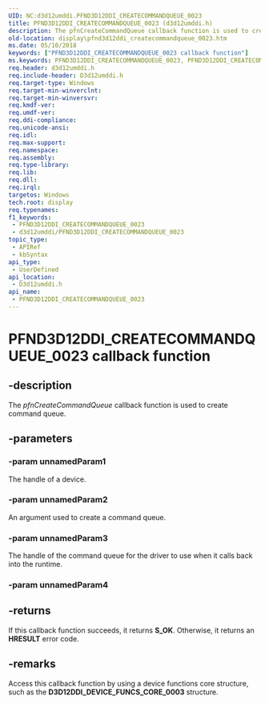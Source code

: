 ```yaml
---
UID: NC:d3d12umddi.PFND3D12DDI_CREATECOMMANDQUEUE_0023
title: PFND3D12DDI_CREATECOMMANDQUEUE_0023 (d3d12umddi.h)
description: The pfnCreateCommandQueue callback function is used to create command queue.
old-location: display\pfnd3d12ddi_createcommandqueue_0023.htm
ms.date: 05/10/2018
keywords: ["PFND3D12DDI_CREATECOMMANDQUEUE_0023 callback function"]
ms.keywords: PFND3D12DDI_CREATECOMMANDQUEUE_0023, PFND3D12DDI_CREATECOMMANDQUEUE_0023 callback, d3d12umddi/pfnCreateCommandQueue, display.pfnd3d12ddi_createcommandqueue_0023, pfnCreateCommandQueue, pfnCreateCommandQueue callback function [Display Devices]
req.header: d3d12umddi.h
req.include-header: D3d12umddi.h
req.target-type: Windows
req.target-min-winverclnt: 
req.target-min-winversvr: 
req.kmdf-ver: 
req.umdf-ver: 
req.ddi-compliance: 
req.unicode-ansi: 
req.idl: 
req.max-support: 
req.namespace: 
req.assembly: 
req.type-library: 
req.lib: 
req.dll: 
req.irql: 
targetos: Windows
tech.root: display
req.typenames: 
f1_keywords:
 - PFND3D12DDI_CREATECOMMANDQUEUE_0023
 - d3d12umddi/PFND3D12DDI_CREATECOMMANDQUEUE_0023
topic_type:
 - APIRef
 - kbSyntax
api_type:
 - UserDefined
api_location:
 - D3d12umddi.h
api_name:
 - PFND3D12DDI_CREATECOMMANDQUEUE_0023
---
```


# PFND3D12DDI_CREATECOMMANDQUEUE_0023 callback function


## -description

The <i>pfnCreateCommandQueue</i> callback function is used to create command queue.

## -parameters

### -param unnamedParam1

The handle of a device.

### -param unnamedParam2

An argument used to create a command queue.

### -param unnamedParam3

The handle of the command queue for the driver to use when it calls back into the runtime.

### -param unnamedParam4

## -returns

If this callback function succeeds, it returns **S_OK**. Otherwise, it returns an **HRESULT** error code.

## -remarks

Access this callback function by using a device functions core structure, such as the <b>D3D12DDI_DEVICE_FUNCS_CORE_0003</b> structure.

